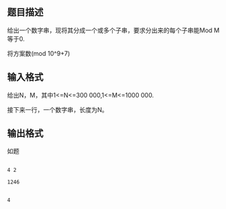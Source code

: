 ## 题目描述

<div>
 给出一个数字串，现将其分成一个或多个子串，要求分出来的每个子串能Mod M等于0.
</div>
<div>
 将方案数(mod 10^9+7)
</div>
<div></div>
<p></p>

## 输入格式

<div>
 给出N，M，其中1<=N<=300 000,1<=M<=1000 000.
</div>
<div>
 接下来一行，一个数字串，长度为N。
</div>
<p></p>

## 输出格式

<p>如题 </p>
<p></p>

```input1
4 2
1246
```
```output1
4
```
